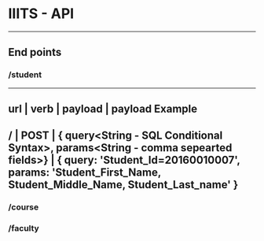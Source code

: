 # IIITS - API
---------------

## End points

### /student

-----------------------------------------------------------------------------------------------------------------------------------------------------------------------------------------------------------------
url | verb | payload | payload Example
-----------------------------------------------------------------------------------------------------------------------------------------------------------------------------------------------------------------
/   | POST | { query<String - SQL Conditional Syntax>,  params<String - comma sepearted fields>} | { query: 'Student_Id=20160010007', params: 'Student_First_Name, Student_Middle_Name, Student_Last_name' }
-----------------------------------------------------------------------------------------------------------------------------------------------------------------------------------------------------------------

### /course

### /faculty
